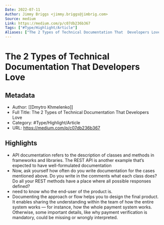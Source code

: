 ```yaml
---
Date: 2022-07-11
Author: Jimmy Briggs <jimmy.briggs@jimbrig.com>
Source: medium
Link: https://medium.com/p/c07db236b367
Tags: ["#Type/Highlight/Article"]
Aliases: ["The 2 Types of Technical Documentation That  Developers Love", "The 2 Types of Technical Documentation That  Developers Love"]
---
```

# The 2 Types of Technical Documentation That  Developers Love

## Metadata
- Author: [[Dmytro Khmelenko]]
- Full Title: The 2 Types of Technical Documentation That  Developers Love
- Category: #Type/Highlight/Article
- URL: https://medium.com/p/c07db236b367

## Highlights
- API documentation refers to the description of classes and methods in frameworks and libraries. The REST API is another example that’s expected to have well-formulated documentation
- Now, ask yourself how often do you write documentation for the cases mentioned above. Do you write in the comments what each class does? Do all your REST methods have a place where all possible responses defined?
- need to know who the end-user of the product is.
- Documenting the approach or flow helps you to design the final product. It enables sharing the understanding within the team of how the entire system works — for instance, how the whole payment system works. Otherwise, some important details, like why payment verification is mandatory, could be missing or wrongly interpreted.
